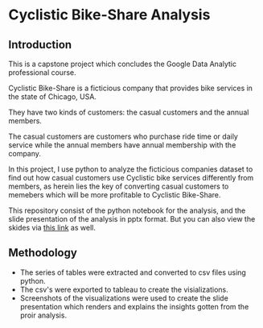 
# Cyclistic Bike-Share Analysis

## Introduction
This is a capstone project which concludes the Google Data Analytic professional course.

Cyclistic Bike-Share is a ficticious company that provides bike services in the state of Chicago, USA. 

They have two kinds of customers:
the casual customers and the annual members.

The casual customers are customers who purchase ride time or daily service while the annual members have annual membership with the company.

In this project, I use python to analyze the ficticious companies 
dataset to find out how casual customers use 
Cyclistic bike services differently from members, 
as herein lies the key of converting casual customers 
to memebers which will be more profitable to 
Cyclistic Bike-Share.

This repository consist of the python notebook for the analysis,
and the slide presentation of the analysis in pptx format. But you can also view the skides via <a href = "https://docs.google.com/presentation/d/1rjwikUeFNoe0W4ln94iskeX9n3HqEItH_sb8kp1UoAM/edit?usp=sharing">this link</a> as well.

## Methodology
+ The series of tables were extracted and converted to csv files using python.
+ The csv's were exported to tableau to create the visializations.
+ Screenshots of the visualizations were used to create the slide presentation which renders and explains the insights gotten from the proir analysis.
